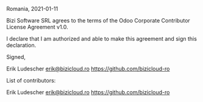 Romania, 2021-01-11

Bizi Software SRL agrees to the terms of the Odoo Corporate Contributor License Agreement v1.0.

I declare that I am authorized and able to make this agreement and sign this declaration.

Signed,

Erik Ludescher erik@bizicloud.ro https://github.com/bizicloud-ro

List of contributors:

Erik Ludescher erik@bizicloud.ro https://github.com/bizicloud-ro
